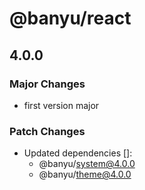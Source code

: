 # @banyu/react

## 4.0.0

### Major Changes

- first version major

### Patch Changes

- Updated dependencies []:
  - @banyu/system@4.0.0
  - @banyu/theme@4.0.0

